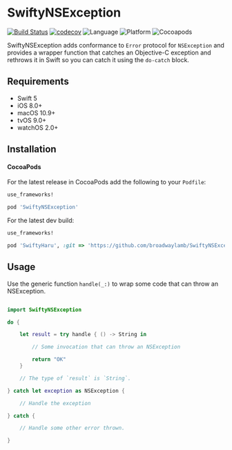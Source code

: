 # SwiftyNSException

[![Build Status](https://travis-ci.org/broadwaylamb/SwiftyNSException.svg?branch=master)](https://travis-ci.org/broadwaylamb/SwiftyNSException)
[![codecov](https://codecov.io/gh/broadwaylamb/SwiftyNSException/branch/master/graph/badge.svg)](https://codecov.io/gh/broadwaylamb/SwiftyNSException)
![Language](https://img.shields.io/badge/Swift-5.0-orange.svg)
![Platform](https://img.shields.io/cocoapods/p/SwiftyNSException.svg?style=flat)
![Cocoapods](https://img.shields.io/cocoapods/v/SwiftyNSException.svg?style=flat)

SwiftyNSException adds conformance to `Error` protocol for `NSException` and provides a wrapper function that
catches an Objective-C exception and rethrows it in Swift so you can catch it using the `do-catch` block.

## Requirements

* Swift 5
* iOS 8.0+
* macOS 10.9+
* tvOS 9.0+
* watchOS 2.0+

## Installation

#### CocoaPods

For the latest release in CocoaPods add the following to your `Podfile`:

```ruby
use_frameworks!

pod 'SwiftyNSException'
```

For the latest dev build:

```ruby
use_frameworks!

pod 'SwiftyHaru', :git => 'https://github.com/broadwaylamb/SwiftyNSException.git', :branch => 'master'
```

## Usage

Use the generic function `handle(_:)` to wrap some code that can throw an NSException.

```swift

import SwiftyNSException

do {

    let result = try handle { () -> String in

        // Some invocation that can throw an NSException

        return "OK"
    }

    // The type of `result` is `String`.

} catch let exception as NSException {

    // Handle the exception

} catch {

    // Handle some other error thrown.

}
```
